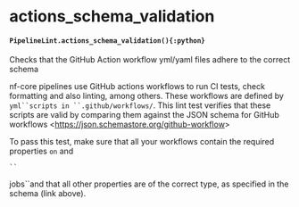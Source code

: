 # actions_schema_validation

#### `PipelineLint.actions_schema_validation(){:python}`

Checks that the GitHub Action workflow yml/yaml files adhere to the correct schema

nf-core pipelines use GitHub actions workflows to run CI tests, check formatting and also linting, among others.
These workflows are defined by `yml``scripts in ``.github/workflows/`. This lint test verifies that these scripts are valid
by comparing them against the JSON schema for GitHub workflows <<https://json.schemastore.org/github-workflow>>

To pass this test, make sure that all your workflows contain the required properties `on` and

```
``
```

jobs\`\`and that
all other properties are of the correct type, as specified in the schema (link above).
